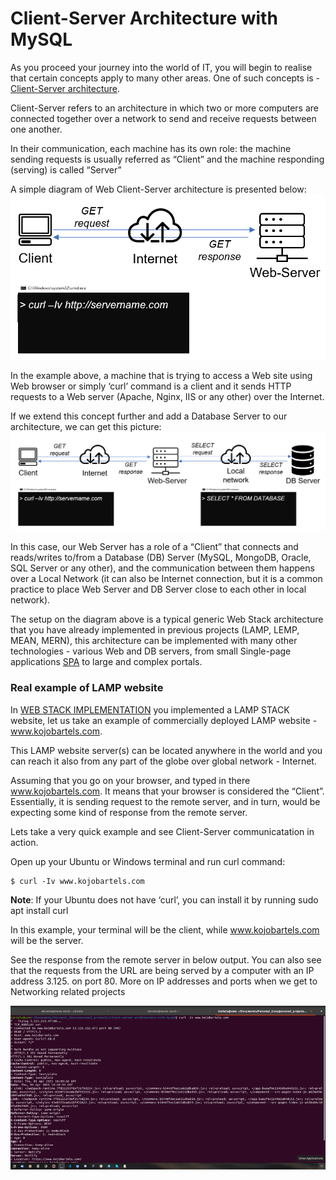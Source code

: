 # Client-Server Architecture with MySQL

As you proceed your journey into the world of IT, you will begin to realise that certain concepts apply to many other areas. One of such concepts is - [Client-Server architecture](https://en.wikipedia.org/wiki/Client%E2%80%93server_model).

Client-Server refers to an architecture in which two or more computers are connected together over a network to send and receive requests between one another.

In their communication, each machine has its own role: the machine sending requests is usually referred as “Client” and the machine responding (serving) is called “Server”

A simple diagram of Web Client-Server architecture is presented below:
![](./images/client-server.png)

In the example above, a machine that is trying to access a Web site using Web browser or simply ‘curl’ command is a client and it sends HTTP requests to a Web server (Apache, Nginx, IIS or any other) over the Internet.

If we extend this concept further and add a Database Server to our architecture, we can get this picture:
![](./images/database.png)

In this case, our Web Server has a role of a “Client” that connects and reads/writes to/from a Database (DB) Server (MySQL, MongoDB, Oracle, SQL Server or any other), and the communication between them happens over a Local Network (it can also be Internet connection, but it is a common practice to place Web Server and DB Server close to each other in local network).

The setup on the diagram above is a typical generic Web Stack architecture that you have already implemented in previous projects (LAMP, LEMP, MEAN, MERN), this architecture can be implemented with many other technologies - various Web and DB servers, from small Single-page applications [SPA](https://en.wikipedia.org/wiki/Single-page_application) to large and complex portals.

### Real example of LAMP website
In [WEB STACK IMPLEMENTATION](https://github.com/samuelbartels20/web-stack-implementation) you implemented a LAMP STACK website, let us take an example of commercially deployed LAMP website - www.kojobartels.com.

This LAMP website server(s) can be located anywhere in the world and you can reach it also from any part of the globe over global network - Internet.

Assuming that you go on your browser, and typed in there www.kojobartels.com. It means that your browser is considered the “Client”. Essentially, it is sending request to the remote server, and in turn, would be expecting some kind of response from the remote server.

Lets take a very quick example and see Client-Server communicatation in action.

Open up your Ubuntu or Windows terminal and run curl command:
```
$ curl -Iv www.kojobartels.com
```

**Note**: If your Ubuntu does not have ‘curl’, you can install it by running sudo apt install curl

In this example, your terminal will be the client, while www.kojobartels.com will be the server.

See the response from the remote server in below output. You can also see that the requests from the URL are being served by a computer with an IP address 3.125. on port 80. More on IP addresses and ports when we get to Networking related projects

![](./images/serve.png)

